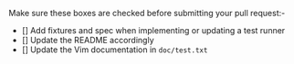 Make sure these boxes are checked before submitting your pull request:-

- [] Add fixtures and spec when implementing or updating a test runner
- [] Update the README accordingly
- [] Update the Vim documentation in `doc/test.txt`
